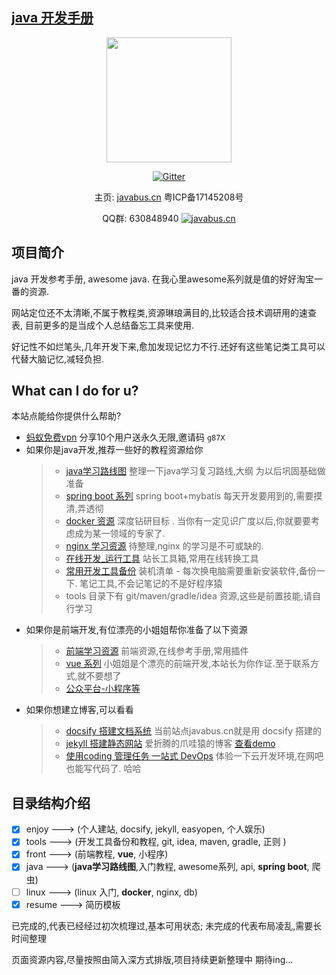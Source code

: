 ## [java 开发手册](https://javastar920905.github.io/mdbook)

<div style="text-align:center">
<p><img src="/_media/logo.png" width="200px;"/></p>

[![Gitter](https://badges.gitter.im/javabus-cn/community.svg)](https://gitter.im/javabus-cn/community?utm_source=badge&utm_medium=badge&utm_campaign=pr-badge)

主页: [javabus.cn](https://javabus.cn)  粤ICP备17145208号
    
<p>QQ群: 630848940 <a target="_blank" href="//shang.qq.com/wpa/qunwpa?idkey=6516174192ac3555efe1773ce3a584250a0412b82722dec2f8507a9931c5c909"><img border="0" src="//pub.idqqimg.com/wpa/images/group.png" alt="javabus.cn" title="javabus.cn"></a></p>
    
</div>


## 项目简介

java 开发参考手册, awesome java. 在我心里awesome系列就是值的好好淘宝一番的资源.

网站定位还不太清晰,不属于教程类,资源琳琅满目的,比较适合技术调研用的速查表, 目前更多的是当成个人总结备忘工具来使用.

好记性不如烂笔头,几年开发下来,愈加发现记忆力不行.还好有这些笔记类工具可以代替大脑记忆,减轻负担.

## What can I do for u?
本站点能给你提供什么帮助?  <a href="https://share.weiyun.com/5okzvLf" style="display:none">20+张高清技能图谱 区块链、AI、微服务、前端、H5、运维</a>
- [蚂蚁免费vpn](http://t.cn/AiCnXajx) 分享10个用户送永久无限,邀请码 ```g87X```
- 如果你是java开发,推荐一些好的教程资源给你
   > * [ java学习路线图](books/3.java/1.route.md) 整理一下java学习复习路线,大纲 为以后巩固基础做准备
   > * [ spring boot 系列](books/3.java/2.spring.md) spring boot+mybatis 每天开发要用到的,需要摸清,弄透彻
   > * [ docker 资源](books/4.linux/docker.md) 深度钻研目标 . 当你有一定见识广度以后,你就要要考虑成为某一领域的专家了.
   > * [ nginx 学习资源](books/4.linux/nginx.md) 待整理,nginx 的学习是不可或缺的.
   > * [在线开发_运行工具](books/2.tools/dev_online.md) 站长工具箱,常用在线转换工具
   > * [ 常用开发工具备份](books/2.tools/1.tools.md) 装机清单 - 每次换电脑需要重新安装软件,备份一下. 笔记工具,不会记笔记的不是好程序猿
   > * tools 目录下有 git/maven/gradle/idea 资源,这些是前置技能,请自行学习
- 如果你是前端开发,有位漂亮的小姐姐帮你准备了以下资源
   > * [前端学习资源](books/5.front/front_learn.md) 前端资源,在线参考手册,常用插件
   > * [vue 系列](books/5.front/vue_learn.md) 小姐姐是个漂亮的前端开发,本站长为你作证.至于联系方式,就不要想了
   > * [公众平台-小程序等](books/5.front/weixin.md)    
- 如果你想建立博客,可以看看
   > * [ docsify 搭建文档系统](books/1.enjoy/1.2docsify.md) 当前站点javabus.cn就是用 docsify 搭建的
   > * [ jekyll 搭建静态网站](books/1.enjoy/1.3jekyll.md) 爱折腾的爪哇猿的博客 [查看demo](http://javastar920905.coding.me/) 
   > * [ 使用coding 管理任务 一站式 DevOps](books/1.enjoy/2.coding.md) 体验一下云开发环境,在网吧也能写代码了. 哈哈



## 目录结构介绍
- [x] enjoy     --->  (个人建站, docsify, jekyll, easyopen, 个人娱乐)
- [x] tools     --->  (开发工具备份和教程, git, idea, maven, gradle, 正则 )
- [x] front     --->  (前端教程, **vue**, 小程序)
- [x] java      --->  (**java学习路线图**,入门教程, awesome系列, api, **spring boot**, 爬虫)
- [ ] linux     --->  (linux 入门, **docker**, nginx, db)
- [x] resume    --->  简历模板 

已完成的,代表已经经过初次梳理过,基本可用状态; 未完成的代表布局凌乱,需要长时间整理

页面资源内容,尽量按照由简入深方式排版,项目持续更新整理中 期待ing...

